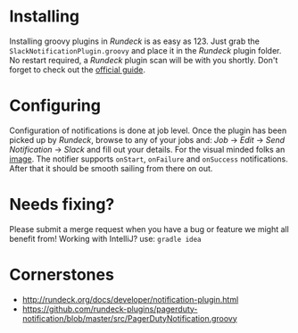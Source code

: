 # Installing
Installing groovy plugins in _Rundeck_ is as easy as 123. Just grab the `SlackNotificationPlugin.groovy` and place it in the _Rundeck_ plugin folder. 
No restart required, a _Rundeck_ plugin scan will be with you shortly.
Don't forget to check out the [official guide](http://rundeck.org/docs/plugins-user-guide/installing.html).

# Configuring
Configuration of notifications is done at job level. 
Once the plugin has been picked up by _Rundeck_, browse to any of your jobs and: _Job_ -> _Edit_ -> _Send Notification_ -> _Slack_ and fill out your details.
For the visual minded folks an [image](docs/job-configuration.png).
The notifier supports `onStart`, `onFailure` and `onSuccess` notifications.
After that it should be smooth sailing from there on out.

# Needs fixing?
Please submit a merge request when you have a bug or feature we might all benefit from!
Working with IntelliJ? use: `gradle idea`

# Cornerstones
* http://rundeck.org/docs/developer/notification-plugin.html
* https://github.com/rundeck-plugins/pagerduty-notification/blob/master/src/PagerDutyNotification.groovy